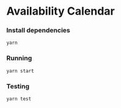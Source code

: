 # Availability Calendar

### Install dependencies
```
yarn
```

### Running
```
yarn start
```

### Testing
```
yarn test
```


